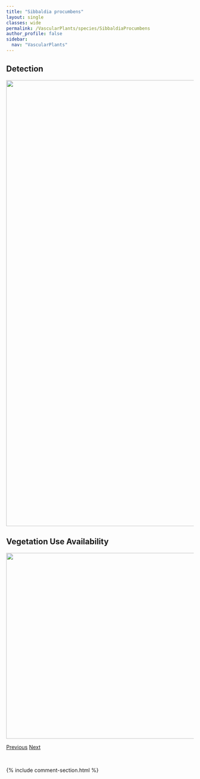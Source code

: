 ```yaml
---
title: "Sibbaldia procumbens"
layout: single
classes: wide
permalink: /VascularPlants/species/SibbaldiaProcumbens
author_profile: false
sidebar:
  nav: "VascularPlants"
---
```


<h2>Detection</h2>

<a href="https://drive.google.com/uc?export=view&id=1aV6mj61MQD45BV2T5z-Qb6_QotIppVqh">
<img src="https://drive.google.com/uc?export=view&id=1aV6mj61MQD45BV2T5z-Qb6_QotIppVqh" height = "1200" width = "800">
</a>


<h2>Vegetation Use Availability</h2>

<a href="https://drive.google.com/uc?export=view&id=1965Tobu25cNiQfRYZSWreMK7WBEVtMvC">
<img src="https://drive.google.com/uc?export=view&id=1965Tobu25cNiQfRYZSWreMK7WBEVtMvC" height = "500" width = "1000">
</a>


<a href="/DevelopmentWebsite/VascularPlants/species/ShepherdiaCanadensis" class="pagination--pager" title="Canada Buffaloberry">Previous</a> <a href="/DevelopmentWebsite/VascularPlants/species/SibbaldiaTridentata" class="pagination--pager" title="Three Toothed Cinquefoil">Next</a>

<p>&nbsp;</p>

{% include comment-section.html %}
